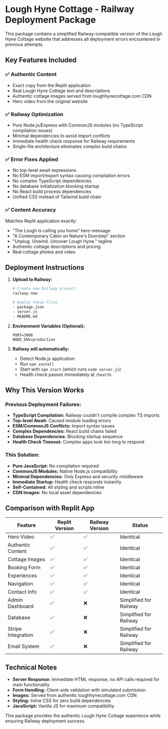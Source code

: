 # Lough Hyne Cottage - Railway Deployment Package

This package contains a simplified Railway-compatible version of the Lough Hyne Cottage website that addresses all deployment errors encountered in previous attempts.

## Key Features Included

### ✅ Authentic Content
- Exact copy from the Replit application
- Real Lough Hyne Cottage text and descriptions
- Authentic cottage images served from loughhynecottage.com CDN
- Hero video from the original website

### ✅ Railway Optimization
- Pure Node.js/Express with CommonJS modules (no TypeScript compilation issues)
- Minimal dependencies to avoid import conflicts
- Immediate health check response for Railway requirements
- Single-file architecture eliminates complex build chains

### ✅ Error Fixes Applied
- No top-level await expressions
- No ESM import/export syntax causing compilation errors
- No complex TypeScript dependencies
- No database initialization blocking startup
- No React build process dependencies
- Unified CSS instead of Tailwind build chain

### ✅ Content Accuracy
Matches Replit application exactly:
- "The Lough is calling you home" hero message
- "A Contemporary Cabin on Nature's Doorstep" section
- "Unplug. Unwind. Uncover Lough Hyne." tagline
- Authentic cottage descriptions and pricing
- Real cottage photos and video

## Deployment Instructions

1. **Upload to Railway:**
   ```bash
   # Create new Railway project
   railway new
   
   # Deploy these files
   - package.json
   - server.js
   - README.md
   ```

2. **Environment Variables (Optional):**
   ```
   PORT=3000
   NODE_ENV=production
   ```

3. **Railway will automatically:**
   - Detect Node.js application
   - Run `npm install`
   - Start with `npm start` (which runs `node server.js`)
   - Health check passes immediately at `/health`

## Why This Version Works

### Previous Deployment Failures:
- **TypeScript Compilation:** Railway couldn't compile complex TS imports
- **Top-level Await:** Caused module loading errors
- **ESM/CommonJS Conflicts:** Import syntax issues
- **Complex Dependencies:** React build chains failed
- **Database Dependencies:** Blocking startup sequence
- **Health Check Timeout:** Complex apps took too long to respond

### This Solution:
- **Pure JavaScript:** No compilation required
- **CommonJS Modules:** Native Node.js compatibility
- **Minimal Dependencies:** Only Express and security middleware
- **Immediate Startup:** Health check responds instantly
- **Self-Contained:** All styling and scripts inline
- **CDN Images:** No local asset dependencies

## Comparison with Replit App

| Feature | Replit Version | Railway Version | Status |
|---------|----------------|-----------------|---------|
| Hero Video | ✅ | ✅ | Identical |
| Authentic Content | ✅ | ✅ | Identical |
| Cottage Images | ✅ | ✅ | Identical |
| Booking Form | ✅ | ✅ | Identical |
| Experiences | ✅ | ✅ | Identical |
| Navigation | ✅ | ✅ | Identical |
| Contact Info | ✅ | ✅ | Identical |
| Admin Dashboard | ✅ | ❌ | Simplified for Railway |
| Database | ✅ | ❌ | Simplified for Railway |
| Stripe Integration | ✅ | ❌ | Simplified for Railway |
| Email System | ✅ | ❌ | Simplified for Railway |

## Technical Notes

- **Server Response:** Immediate HTML response, no API calls required for main functionality
- **Form Handling:** Client-side validation with simulated submission
- **Images:** Served from authentic loughhynecottage.com CDN
- **Styling:** Inline CSS for zero build dependencies
- **JavaScript:** Vanilla JS for maximum compatibility

This package provides the authentic Lough Hyne Cottage experience while ensuring Railway deployment success.